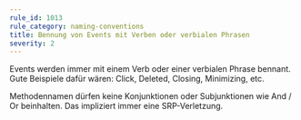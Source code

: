 ```yaml
---
rule_id: 1013
rule_category: naming-conventions
title: Bennung von Events mit Verben oder verbialen Phrasen
severity: 2
---
```

Events werden immer mit einem Verb oder einer verbialen Phrase bennant.
Gute Beispiele dafür wären: Click, Deleted, Closing, Minimizing, etc.

Methodennamen dürfen keine Konjunktionen oder Subjunktionen wie And / Or beinhalten. Das impliziert immer eine SRP-Verletzung.